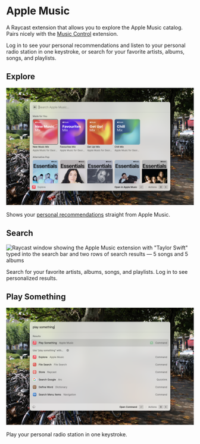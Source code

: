 # Apple Music

A Raycast extension that allows you to explore the Apple Music catalog. Pairs nicely with the [Music Control](https://www.raycast.com/fedevitaledev/music) extension.

Log in to see your personal recommendations and listen to your personal radio station in one keystroke, or search for your favorite artists, albums, songs, and playlists.

## Explore

![Raycast window showing the Apple Music extension with two rows of recommendations, first showing AI mixes and second showing the Essentials playlists for artists Bastille, Lorde, Lana Del Rey, Panic! At the Disco and HAIM](readme-assets/apple-music-1.png)

Shows your [personal recommendations](https://developer.apple.com/documentation/applemusicapi/get_default_recommendations) straight from Apple Music.

## Search

![Raycast window showing the Apple Music extension with "Taylor Swift" typed into the search bar and two rows of search results — 5 songs and 5 albums](readme-assets/apple-music-2.png)

Search for your favorite artists, albums, songs, and playlists. Log in to see personalized results.

## Play Something

![](readme-assets/play-something.png)

Play your personal radio station in one keystroke.